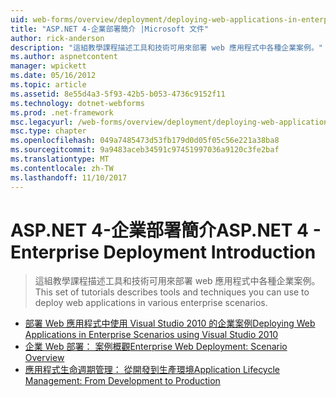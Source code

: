 ```yaml
---
uid: web-forms/overview/deployment/deploying-web-applications-in-enterprise-scenarios/index
title: "ASP.NET 4-企業部署簡介 |Microsoft 文件"
author: rick-anderson
description: "這組教學課程描述工具和技術可用來部署 web 應用程式中各種企業案例。"
ms.author: aspnetcontent
manager: wpickett
ms.date: 05/16/2012
ms.topic: article
ms.assetid: 8e55d4a3-5f93-42b5-b053-4736c9152f11
ms.technology: dotnet-webforms
ms.prod: .net-framework
msc.legacyurl: /web-forms/overview/deployment/deploying-web-applications-in-enterprise-scenarios
msc.type: chapter
ms.openlocfilehash: 049a7485473d53fb179d0d05f05c56e221a38ba8
ms.sourcegitcommit: 9a9483aceb34591c97451997036a9120c3fe2baf
ms.translationtype: MT
ms.contentlocale: zh-TW
ms.lasthandoff: 11/10/2017
---
```

<a name="aspnet-4---enterprise-deployment-introduction"></a><span data-ttu-id="a2ba9-103">ASP.NET 4-企業部署簡介</span><span class="sxs-lookup"><span data-stu-id="a2ba9-103">ASP.NET 4 - Enterprise Deployment Introduction</span></span>
====================
> <span data-ttu-id="a2ba9-104">這組教學課程描述工具和技術可用來部署 web 應用程式中各種企業案例。</span><span class="sxs-lookup"><span data-stu-id="a2ba9-104">This set of tutorials describes tools and techniques you can use to deploy web applications in various enterprise scenarios.</span></span>


- [<span data-ttu-id="a2ba9-105">部署 Web 應用程式中使用 Visual Studio 2010 的企業案例</span><span class="sxs-lookup"><span data-stu-id="a2ba9-105">Deploying Web Applications in Enterprise Scenarios using Visual Studio 2010</span></span>](deploying-web-applications-in-enterprise-scenarios.md)
- [<span data-ttu-id="a2ba9-106">企業 Web 部署： 案例概觀</span><span class="sxs-lookup"><span data-stu-id="a2ba9-106">Enterprise Web Deployment: Scenario Overview</span></span>](enterprise-web-deployment-scenario-overview.md)
- [<span data-ttu-id="a2ba9-107">應用程式生命週期管理： 從開發到生產環境</span><span class="sxs-lookup"><span data-stu-id="a2ba9-107">Application Lifecycle Management: From Development to Production</span></span>](application-lifecycle-management-from-development-to-production.md)
